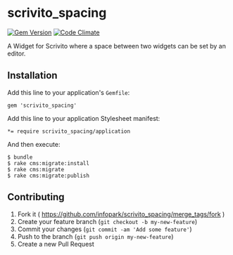 # scrivito_spacing

[![Gem Version](https://badge.fury.io/rb/scrivito_spacing.svg)](http://badge.fury.io/rb/scrivito_spacing)
[![Code Climate](https://codeclimate.com/github/gertimon/scrivito_spacing.png)](https://codeclimate.com/github/gertimon/scrivito_spacing)

A Widget for Scrivito where a space between two widgets can be set by an editor.

## Installation

Add this line to your application's `Gemfile`:

    gem 'scrivito_spacing'

Add this line to your application Stylesheet manifest:

    *= require scrivito_spacing/application

And then execute:

    $ bundle
    $ rake cms:migrate:install
    $ rake cms:migrate
    $ rake cms:migrate:publish

## Contributing

1. Fork it ( https://github.com/infopark/scrivito_spacing/merge_tags/fork )
2. Create your feature branch (`git checkout -b my-new-feature`)
3. Commit your changes (`git commit -am 'Add some feature'`)
4. Push to the branch (`git push origin my-new-feature`)
5. Create a new Pull Request